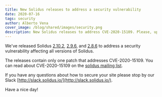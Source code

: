 ```yaml
---
title: New Solidus releases to address a security vulnerability
date: 2020-07-16
tags: security
author: Alberto Vena
cover_image: /blog/shared/images/security.png
description: New Solidus releases to address CVE-2020-15109. Please, update your store soon.
---
```


We've released Solidus
[2.10.2](https://github.com/solidusio/solidus/releases/tag/v2.10.2),
[2.9.6](https://github.com/solidusio/solidus/releases/tag/v2.9.6), and
[2.8.6](https://github.com/solidusio/solidus/releases/tag/v2.8.6)
to address a security vulnerability affecting all versions of Solidus.

The releases contain only one patch that addresses CVE-2020-15109.
You can read about CVE-2020-15109 on the [solidus mailing list](https://groups.google.com/forum/#!forum/solidus-security).

If you have any questions about how to secure your site please stop by our Slack [http://slack.solidus.io/](http://slack.solidus.io/).

Have a nice day!
